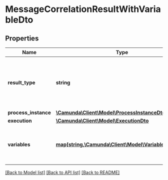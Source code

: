 # MessageCorrelationResultWithVariableDto

## Properties
Name | Type | Description | Notes
------------ | ------------- | ------------- | -------------
**result_type** | **string** | Indicates if the message was correlated to a message start event or an  intermediate message catching event. In the first case, the resultType is  &#x60;ProcessDefinition&#x60; and otherwise &#x60;Execution&#x60;. | [optional] 
**process_instance** | [**\Camunda\Client\Model\ProcessInstanceDto**](ProcessInstanceDto.md) |  | [optional] 
**execution** | [**\Camunda\Client\Model\ExecutionDto**](ExecutionDto.md) |  | [optional] 
**variables** | [**map[string,\Camunda\Client\Model\VariableValueDto]**](VariableValueDto.md) | This property is returned if the &#x60;variablesInResultEnabled&#x60; is set to &#x60;true&#x60;. Contains a list of the process variables. | [optional] 

[[Back to Model list]](../../README.md#documentation-for-models) [[Back to API list]](../../README.md#documentation-for-api-endpoints) [[Back to README]](../../README.md)

